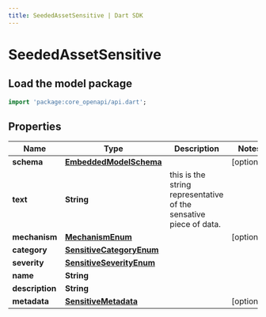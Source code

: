 ```yaml
---
title: SeededAssetSensitive | Dart SDK
---
```


# SeededAssetSensitive

## Load the model package
```dart
import 'package:core_openapi/api.dart';
```

## Properties
Name | Type | Description | Notes
------------ | ------------- | ------------- | -------------
**schema** | [**EmbeddedModelSchema**](EmbeddedModelSchema) |  | [optional] 
**text** | **String** | this is the string representative of the sensative piece of data. | 
**mechanism** | [**MechanismEnum**](MechanismEnum) |  | [optional] 
**category** | [**SensitiveCategoryEnum**](SensitiveCategoryEnum) |  | 
**severity** | [**SensitiveSeverityEnum**](SensitiveSeverityEnum) |  | 
**name** | **String** |  | 
**description** | **String** |  | 
**metadata** | [**SensitiveMetadata**](SensitiveMetadata) |  | [optional] 




